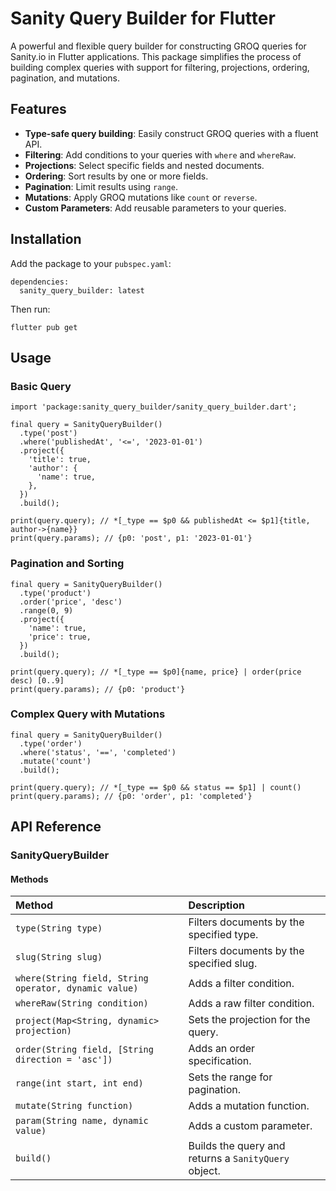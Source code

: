 # **Sanity Query Builder for Flutter**

A powerful and flexible query builder for constructing GROQ queries for Sanity.io in Flutter applications. This package simplifies the process of building complex queries with support for filtering, projections, ordering, pagination, and mutations.

## **Features**

* **Type-safe query building**: Easily construct GROQ queries with a fluent API.  
* **Filtering**: Add conditions to your queries with `where` and `whereRaw`.  
* **Projections**: Select specific fields and nested documents.  
* **Ordering**: Sort results by one or more fields.  
* **Pagination**: Limit results using `range`.  
* **Mutations**: Apply GROQ mutations like `count` or `reverse`.  
* **Custom Parameters**: Add reusable parameters to your queries.

## **Installation**

Add the package to your `pubspec.yaml`:  

```
dependencies:  
  sanity_query_builder: latest
```

Then run:  
```
flutter pub get
```

## **Usage**

### **Basic Query**

```
import 'package:sanity_query_builder/sanity_query_builder.dart';

final query = SanityQueryBuilder()  
  .type('post')  
  .where('publishedAt', '<=', '2023-01-01')  
  .project({  
    'title': true,  
    'author': {  
      'name': true,  
    },  
  })  
  .build();

print(query.query); // *[_type == $p0 && publishedAt <= $p1]{title, author->{name}}  
print(query.params); // {p0: 'post', p1: '2023-01-01'}
```

### **Pagination and Sorting**

```
final query = SanityQueryBuilder()  
  .type('product')  
  .order('price', 'desc')  
  .range(0, 9)  
  .project({  
    'name': true,  
    'price': true,  
  })  
  .build();

print(query.query); // *[_type == $p0]{name, price} | order(price desc) [0..9]  
print(query.params); // {p0: 'product'}
```

### **Complex Query with Mutations**

``` 
final query = SanityQueryBuilder()  
  .type('order')  
  .where('status', '==', 'completed')  
  .mutate('count')  
  .build();

print(query.query); // *[_type == $p0 && status == $p1] | count()  
print(query.params); // {p0: 'order', p1: 'completed'}
```

## **API Reference**

### **SanityQueryBuilder**

#### **Methods**

| Method | Description |
| :---- | :---- |
| `type(String type)` | Filters documents by the specified type. |
| `slug(String slug)` | Filters documents by the specified slug. |
| `where(String field, String operator, dynamic value)` | Adds a filter condition. |
| `whereRaw(String condition)` | Adds a raw filter condition. |
| `project(Map<String, dynamic> projection)` | Sets the projection for the query. |
| `order(String field, [String direction = 'asc'])` | Adds an order specification. |
| `range(int start, int end)` | Sets the range for pagination. |
| `mutate(String function)` | Adds a mutation function. |
| `param(String name, dynamic value)` | Adds a custom parameter. |
| `build()` | Builds the query and returns a `SanityQuery` object. |